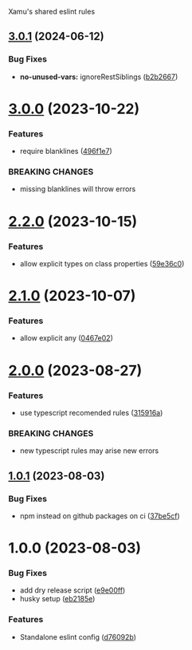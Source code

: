 Xamu's shared eslint rules

## [3.0.1](https://github.com/xamu-co/eslint/compare/v3.0.0...v3.0.1) (2024-06-12)


### Bug Fixes

* **no-unused-vars:** ignoreRestSiblings ([b2b2667](https://github.com/xamu-co/eslint/commit/b2b2667878d033b3a24a713889c9911b99b3b911))

# [3.0.0](https://github.com/xamu-co/eslint/compare/v2.2.0...v3.0.0) (2023-10-22)


### Features

* require blanklines ([496f1e7](https://github.com/xamu-co/eslint/commit/496f1e7d2244d9333221fce70f2d566899aba644))


### BREAKING CHANGES

* missing blanklines will throw errors

# [2.2.0](https://github.com/xamu-co/eslint/compare/v2.1.0...v2.2.0) (2023-10-15)


### Features

* allow explicit types on class properties ([59e36c0](https://github.com/xamu-co/eslint/commit/59e36c0e111c988051e6a8539798eaf9e4e4626b))

# [2.1.0](https://github.com/xamu-co/eslint/compare/v2.0.0...v2.1.0) (2023-10-07)


### Features

* allow explicit any ([0467e02](https://github.com/xamu-co/eslint/commit/0467e02056868517198d377f910d2bbda4901ca6))

# [2.0.0](https://github.com/xamu-co/eslint/compare/v1.0.1...v2.0.0) (2023-08-27)


### Features

* use typescript recomended rules ([315916a](https://github.com/xamu-co/eslint/commit/315916aeb331f773a9257783dc9e40dc9c4a7681))


### BREAKING CHANGES

* new typescript rules may arise new errors

## [1.0.1](https://github.com/xamu-co/eslint/compare/v1.0.0...v1.0.1) (2023-08-03)


### Bug Fixes

* npm instead on github packages on ci ([37be5cf](https://github.com/xamu-co/eslint/commit/37be5cff8af47226532d8306b413d9f2ee8750c2))

# 1.0.0 (2023-08-03)


### Bug Fixes

* add dry release script ([e9e00ff](https://github.com/xamu-co/eslint/commit/e9e00ffe8ba118c80e805db069f08979ab08f06d))
* husky setup ([eb2185e](https://github.com/xamu-co/eslint/commit/eb2185e3b1c1dfdf91af092bb50d73b3fa772e46))


### Features

* Standalone eslint config ([d76092b](https://github.com/xamu-co/eslint/commit/d76092b50852c15374a27c13017b2245d6baf45d))
